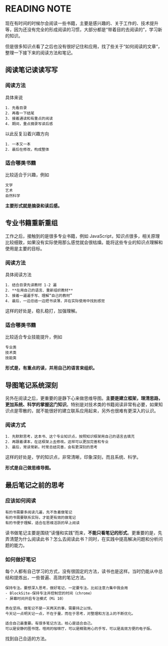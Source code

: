# READING NOTE

现在有时间的时候尔会阅读一些书籍，主要是感兴趣的、关于工作的、技术提升等，因为还没有完全的形成阅读的习惯，大部分都是“带着目的去阅读的”，学习新的知识。

但是很多知识点看了之后也没有很好记住和应用，找了些关于“如何阅读的文章“，整理一下接下来的阅读方法和笔记。

## 阅读笔记读读写写

### 阅读方法

具体来说

```
1. 先看目录
2. 再看一下结尾
3. 接着通读和有重点的阅读
4. 期间，重点摘录写读后感
```

以此反复沿着兴趣方向

```
1. 一本又一本
2. 最后在修改，构成整体
```

### 适合哪类书籍

比较适合于兴趣，例如

```
文学
艺术
自然科学
```

**主要形式就是摘录和读后感。**

## 专业书籍重新重组

工作之后，接触到的是很多专业书籍，例如 JavaScript，知识点很多，相关原理比较细致，如果没有实际使用那么感觉就会很枯燥。能将这些专业的知识点理解和使用是主要的目标。

### 阅读方法

具体阅读方法

```
1. 结合目录先读教材 1-2 遍
2. **在用自己的语言、重新组织教材**
3. 接着一遍遍手写、理解“自己的教材”
4. 最后，一边总结一边把书读薄，并在实际使用中找到感觉
```

这样的好处是，稳扎稳打，加强理解。

### 适合哪类书籍

比较适合专业技能提升，例如

```
专业类
技术类
技能类
```

**形式是，有重点的读，并用自己的语言来组织。**

## 导图笔记系统深刻

另外在阅读之后，更重要的是静下心来做思维导图。**主要是建立框架，理清思路，更加系统、科学的掌握这门知识**。特别是对技术类的书籍阅读非常有必要，如果知识点是零散的，就不能很好的建立联系应用起来，另外也很难有更深入的认识。

### 阅读方式

```
1. 先默默思考，这本书、这个专业知识点，按照知识框架用自己的语言去填充
2. 再跟着课本，在这框架上去修改。这样可以更加完善和专业
3. 最后，常读常新。时常总结完善，会有更深刻的思考
```

这样的好处是，学的知识点，非常清晰，印象深刻，而且系统、科学。

**形式是自己做思维导图。**

## 最后笔记之前的思考

### 应该如何阅读

```
有的书需要多阅读几遍，先不急着做笔记
有的书需要联系实际，才能更有效的做笔记
有的书便于理解，适合在思维活跃的早上阅读
```

读书做笔记主要是围绕“读懂和实践”而来，**不能只看笔记的形式**。更重要的是，先弄清楚为什么阅读此书？怎么去阅读此书？同时，在实践中提高解决问题和分析问题的能力。

### 如何做好笔记

每个人都有自己学习的方式，没有很固定的方法，读书也是这样。当时仍能从中总结和提炼出，一些普遍、高效的笔记方法。

```
保持专注。要想深入思考，做好笔记，一定要专注。比如注意力集中我会用
- BlockSite-保持专注并控制您的时间（chrome）
- 屏幕时间开启专注模式（Mi 10）

贵在坚持。做笔记不是一天两天的事，需要持之以恒。
今天记一点明天记一点，不在于量，而在于思考，对整理和方法上的不断优化。

适合自己最重要。有很多笔记方法，核心是适合自己。
可以是安静的图书馆，喧闹的咖啡厅，可以是精致用心的手写，可以是高效方便的电子版。
```

找到自己合适的方法。
